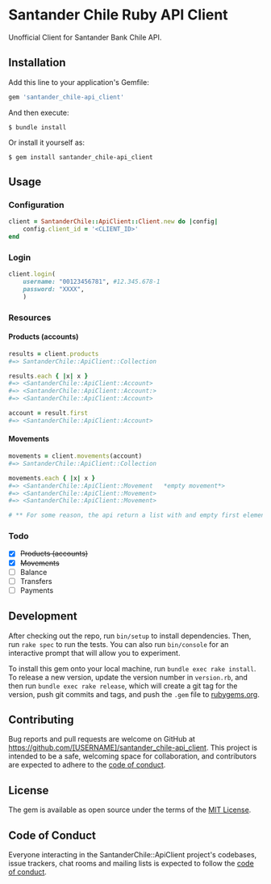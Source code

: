 # Santander Chile Ruby API Client

Unofficial Client for Santander Bank Chile API.

## Installation

Add this line to your application's Gemfile:

```ruby
gem 'santander_chile-api_client'
```

And then execute:

    $ bundle install

Or install it yourself as:

    $ gem install santander_chile-api_client

## Usage
### Configuration
```rb
client = SantanderChile::ApiClient::Client.new do |config|
    config.client_id = '<CLIENT_ID>'
end
```

### Login
```rb
client.login(
    username: "00123456781", #12.345.678-1
    password: "XXXX",
    )
```

### Resources

#### Products (accounts)
```rb
results = client.products
#=> SantanderChile::ApiClient::Collection

results.each { |x| x }
#=> <SantanderChile::ApiClient::Account>
#=> <SantanderChile::ApiClient::Account:>
#=> <SantanderChile::ApiClient::Account>

account = result.first
#=> <SantanderChile::ApiClient::Account>

```
#### Movements
```rb
movements = client.movements(account)
#=> SantanderChile::ApiClient::Collection

movements.each { |x| x }
#=> <SantanderChile::ApiClient::Movement   *empty movement*>
#=> <SantanderChile::ApiClient::Movement>
#=> <SantanderChile::ApiClient::Movement>

# ** For some reason, the api return a list with and empty first element

```


### Todo
- [x] ~~Products (accounts)~~
- [x] ~~Movements~~
- [ ] Balance
- [ ] Transfers
- [ ] Payments

## Development

After checking out the repo, run `bin/setup` to install dependencies. Then, run `rake spec` to run the tests. You can also run `bin/console` for an interactive prompt that will allow you to experiment.

To install this gem onto your local machine, run `bundle exec rake install`. To release a new version, update the version number in `version.rb`, and then run `bundle exec rake release`, which will create a git tag for the version, push git commits and tags, and push the `.gem` file to [rubygems.org](https://rubygems.org).

## Contributing

Bug reports and pull requests are welcome on GitHub at https://github.com/[USERNAME]/santander_chile-api_client. This project is intended to be a safe, welcoming space for collaboration, and contributors are expected to adhere to the [code of conduct](https://github.com/[USERNAME]/santander_chile-api_client/blob/master/CODE_OF_CONDUCT.md).


## License

The gem is available as open source under the terms of the [MIT License](https://opensource.org/licenses/MIT).

## Code of Conduct

Everyone interacting in the SantanderChile::ApiClient project's codebases, issue trackers, chat rooms and mailing lists is expected to follow the [code of conduct](https://github.com/[USERNAME]/santander_chile-api_client/blob/master/CODE_OF_CONDUCT.md).
